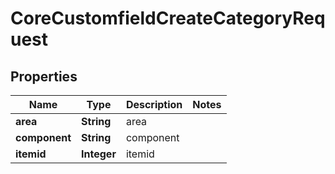 

# CoreCustomfieldCreateCategoryRequest


## Properties

| Name | Type | Description | Notes |
|------------ | ------------- | ------------- | -------------|
|**area** | **String** | area |  |
|**component** | **String** | component |  |
|**itemid** | **Integer** | itemid |  |



